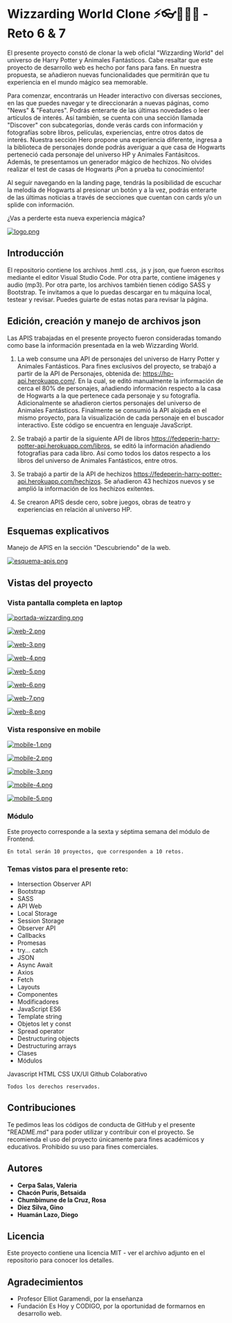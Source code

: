# Wizzarding World Clone ⚡👓🏰🧙‍♂ - Reto 6 & 7

El presente proyecto constó de clonar la web oficlal "Wizzarding World" del universo de Harry Potter y Animales Fantásticos. Cabe resaltar que este proyecto de desarrollo web es hecho por fans para fans. En nuestra propuesta, se añadieron nuevas funcionalidades que permitirán que tu experiencia en el mundo mágico sea memorable.

Para comenzar, encontrarás un Header interactivo con diversas secciones, en las que puedes navegar y te direccionarán a nuevas páginas, como "News" & "Features". Podrás enterarte de las últimas novedades o leer artículos de interés. Así también, se cuenta con una sección llamada "Discover" con subcategorías, donde verás cards con información y fotografías sobre libros, películas, experiencias, entre otros datos de interés. 
Nuestra sección Hero propone una experiencia diferente, ingresa a la biblioteca de personajes donde podrás averiguar a que casa de Hogwarts perteneció cada personaje del universo HP y Animales Fantásitcos. Además, te presentamos un generador mágico de hechizos.
No olvides realizar el test de casas de Hogwarts ¡Pon a prueba tu conocimiento!

Al seguir navegando en la landing page, tendrás la posibilidad de escuchar la melodía de Hogwarts al presionar un botón y a la vez, podrás enterarte de las últimas noticias a través de secciones que cuentan con cards y/o un splide con información.

¿Vas a perderte esta nueva experiencia mágica?

[![logo.png](https://i.postimg.cc/LXdQ94j6/logo.png)](https://postimg.cc/mcwyVsd0)

## Introducción

El repositorio contiene los archivos .hmtl .css, .js y json, que fueron escritos mediante el editor Visual Studio Code. Por otra parte, contiene imágenes y audio (mp3). Por otra parte, los archivos también tienen código SASS y Bootstrap.
Te invitamos a que lo puedas descargar en tu máquina local, testear y revisar. Puedes guiarte de estas notas para revisar la página.

## Edición, creación y manejo de archivos json

Las APIS trabajadas en el presente proyecto fueron consideradas tomando como base la información presentada en la web Wizzarding World.

1) La web consume una API de personajes del universo de Harry Potter y Animales Fantásticos. Para fines exclusivos del proyecto, se trabajó a partir de la API de Personajes, obtenida de: https://hp-api.herokuapp.com/.
En la cual, se editó manualmente la información de cerca el 80% de personajes, añadiendo información respecto a la casa de Hogwarts a la que pertenece cada personaje y su fotografía. Adicionalmente se añadieron ciertos personajes del universo de Animales Fantásticos.
Finalmente se consumió la API alojada en el mismo proyecto, para la visualización de cada personaje en el buscador interactivo. Este código se encuentra en lenguaje JavaScript.

2) Se trabajó a partir de la siguiente API de libros https://fedeperin-harry-potter-api.herokuapp.com/libros, se editó la información añadiendo fotografías para cada libro. Así como todos los datos respecto a los libros del universo de Animales Fantásticos, entre otros.

3) Se trabajó a partir de la API de hechizos https://fedeperin-harry-potter-api.herokuapp.com/hechizos. Se añadieron 43 hechizos nuevos y se amplió la información de los hechizos exitentes.
   
5) Se crearon APIS desde cero, sobre juegos, obras de teatro y experiencias en relación al universo HP.
    
## Esquemas explicativos 
   
Manejo de APIS en la sección "Descubriendo" de la web.
    
[![esquema-apis.png](https://i.postimg.cc/tgJjq59d/esquema-apis.png)](https://postimg.cc/v4JjX5gD)

## Vistas del proyecto

### Vista pantalla completa en laptop
        
[![portada-wizzarding.png](https://i.postimg.cc/d0nhZMdb/portada-wizzarding.png)](https://postimg.cc/cKgxPbFh)
      
[![web-2.png](https://i.postimg.cc/wMJ141yN/web-2.png)](https://postimg.cc/sGjfvDJf)
      
[![web-3.png](https://i.postimg.cc/hGfP3XNG/web-3.png)](https://postimg.cc/xkV2X1fr)
     
[![web-4.png](https://i.postimg.cc/vHhYY7sB/web-4.png)](https://postimg.cc/xckDgzqD)
     
[![web-5.png](https://i.postimg.cc/DZ1htL67/web-5.png)](https://postimg.cc/LY4GPqGW)
       
[![web-6.png](https://i.postimg.cc/qBnc5qdQ/web-6.png)](https://postimg.cc/SjSzXyRz)
       
[![web-7.png](https://i.postimg.cc/rsyHQrYn/web-7.png)](https://postimg.cc/S25VKJ4C)
             
[![web-8.png](https://i.postimg.cc/kgqRCP2r/web-8.png)](https://postimg.cc/D8pwQDQ5)
         
### Vista responsive en mobile
        
[![mobile-1.png](https://i.postimg.cc/SxYvTqDh/mobile-1.png)](https://postimg.cc/dhv63bbH)
          
[![mobile-2.png](https://i.postimg.cc/SRtgdt9R/mobile-2.png)](https://postimg.cc/BPH5QpMf)
    
[![mobile-3.png](https://i.postimg.cc/VNB4pNt3/mobile-3.png)](https://postimg.cc/GBtksdqQ)
        
[![mobile-4.png](https://i.postimg.cc/Dz8pJh4D/mobile-4.png)](https://postimg.cc/DW3PHtgd)
        
[![mobile-5.png](https://i.postimg.cc/Qt9HmXy7/mobile-5.png)](https://postimg.cc/gXpzkPdc)
     
### Módulo

Este proyecto corresponde a la sexta y séptima semana del módulo de Frontend.

```
En total serán 10 proyectos, que corresponden a 10 retos.
```

### Temas vistos para el presente reto:

- Intersection Observer API
- Bootstrap
- SASS
- API Web
- Local Storage
- Session Storage
- Observer API
- Callbacks
- Promesas
- try... catch
- JSON
- Async Await
- Axios
- Fetch
- Layouts
- Componentes
- Modificadores
- JavaScript ES6
- Template string
- Objetos let y const
- Spread operator
- Destructuring objects
- Destructuring arrays
- Clases
- Módulos

Javascript 
HTML
CSS
UX/UI
Github Colaborativo

```
Todos los derechos reservados.
```

## Contribuciones

Te pedimos leas los códigos de conducta de GitHub y el presente "README.md" para poder utilizar y contribuir con el proyecto. Se recomienda el uso del proyecto únicamente para fines académicos y educativos. Prohibido su uso para fines comerciales.

## Autores

- **Cerpa Salas, Valeria**
- **Chacón Puris, Betsaida**
- **Chumbimune de la Cruz, Rosa**
- **Diez Silva, Gino**
- **Huamán Lazo, Diego**

## Licencia

Este proyecto contiene una licencia MIT - ver el archivo adjunto en el repositorio para conocer los detalles.

## Agradecimientos

- Profesor Elliot Garamendi, por la enseñanza
- Fundación Es Hoy y CODIGO, por la oportunidad de formarnos en desarrollo web.
